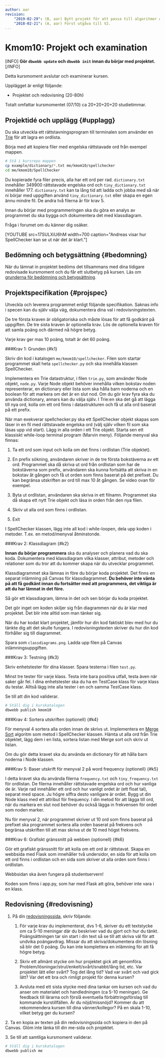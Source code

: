 ```yaml
---
author: aar
revision:
    "2019-02-29": (B, aar) Bytt projekt för att passa till algoritmer och datastrukturer. Förra projektet finns under [kmom10-2018](oopython-v2/kmom10-2018).
    "2018-02-21": (A, aar) Först utgåva till V2.
...
```

Kmom10: Projekt och examination
==================================

[INFO]
**Gör `dbwebb update` och `dbwebb init` innan du börjar med projektet.**
[/INFO]

Detta kursmoment avslutar och examinerar kursen.

Upplägget är enligt följande:

* Projektet och redovisning (20-80h)

Totalt omfattar kursmomentet (07/10) ca 20+20+20+20 studietimmar.



Projektidé och upplägg {#upplagg}
--------------------------------------------------------------------

Du ska utveckla ett rättstavningsprogram till terminalen som använder en [Trie](https://www.youtube.com/watch?v=-urNrIAQnNo) för att lagra en ordlista.

Börja med att kopiera filer med engelska rättstavade ord från exempel mappen.
```bash
# Stå i kursrepo mappen
cp example/dictionary/*.txt me/kmom10/spellchecker
cd me/kmom10/SpellChecker
```

Du kopierade fyra filer precis, alla har ett ord per rad. `dictionary.txt` innehåller 349900 rättstavade engelska ord och `tiny_dictionary.txt` innehåller 177. `dictionary.txt` kan ta lång tid att ladda och jobba med så när ni börjar med uppgiften använd `tiny_dictionary.txt` eller skapa en egen ännu mindre fil. De andra två filerna är för krav 5.

Innan du börjar med programmeringen ska du göra en analys av programmet du ska bygga och dokumentera det med klassdiagram.

Fråga i forumet om du känner dig osäker.

[YOUTUBE src=17SULXiU6hM width=700 caption="Andreas visar hur SpellChecker kan se ut när det är klart."]




Bedömning och betygsättning {#bedomning}
--------------------------------------------------------------------

När du lämnat in projektet bedöms det tillsammans med dina tidigare redovisade kursmoment och du får ett slutbetyg på kursen. Läs om [grunderna för bedömning och betygsättning](kurser/bedomning-och-betygsattning).



Projektspecifikation {#projspec}
--------------------------------------------------------------------

Utveckla och leverera programmet enligt följande specifikation. Saknas info i specen kan du själv välja väg, dokumentera dina val i redovisningstexten.

De tre första kraven är obligatoriska och måste lösas för att få godkänt på uppgiften. De tre sista kraven är optionella krav. Lös de optionella kraven för att samla poäng och därmed nå högre betyg.

Varje krav ger max 10 poäng, totalt är det 60 poäng.



###Krav 1: Grunden {#k1}

Skriv din kod i katalogen `me/kmom10/spellchecker`. Filen som startar programmet skall heta `spellchecker.py` och ska innehålla klassen SpellChecker.

Implementera en Trie datastruktur, i filen `trie.py`, som använder Node objekt, `node.py`. Varje Node objekt behöver innehålla vilken bokstav noden representerar, en dictionary eller lista som ska hålla barn noderna och en boolean för att markera om det är en slut nod. Om du gör krav fyra ska du använda dictionary, annars kan du välja själv.
I Trie:en ska det gå att lägga till nya ord, kolla om ett ord finns i datastrukturen och få ut alla ord baserat på ett prefix.

När man exekverar spellchecker.py ska ett SpellChecker objekt skapas som läser in en fil med rättstavade engelska ord (välj själv vilken fil som ska läsas upp vid start). Lägg in alla orden i ett Trie objekt. Starta sen ett klassiskt while-loop terminal program (Marvin meny). Följande menyval ska finnas:

1. Ta ett ord som input och kolla om det finns i ordlistan (Trie objektet).

1. En prefix sökning, användaren skriver in de tre första bokstäverna av ett ord. Programmet ska då skriva ut ord från ordlistan som har de bokstäverna som prefix, användaren ska kunna fortsätta att skriva in en bokstav åt gången och få ut orden som finns baserat på det prefixet. Du kan begränsa utskriften av ord till max 10 åt gången. Se video ovan för exempel.

1. Byta ut ordlistan, användaren ska skriva in ett filnamn. Programmet ska då skapa ett nytt Trie objekt och läsa in orden från den nya filen.

1. Skriv ut alla ord som finns i ordlistan.

1. Exit

I SpellChecker klassen, lägg inte all kod i while-loopen, dela upp koden i metoder. T.ex. en metod/menyval åtminstonde.



###Krav 2: Klassdiagram {#k2}

**Innan du börjar programmera** ska du analyser och planera vad du ska koda. Dokumentera  med klassdiagram vilka klasser, attribut, metoder och relationer som du tror att du kommer skapa när du utvecklar programmet.

Klassdiagrammet ska lämnas in före du börjar koda projektet. Det finns en separat inlämning på Canvas för klassdiagrammet. **Du behöver inte vänta på att få godkänt innan du fortsätter med att programmera, det viktiga är att du har lämnat in det före.**

Så gör ett klassdiagram, lämna in det och sen börjar du koda projektet.

Det gör inget om koden skiljer sig från diagrammen när du är klar med projektet. Det blir inte alltid som man tänker sig.

När du har kodat klart projektet, jämför hur din kod faktiskt blev med hur du tänkte dig att det skulle fungera. I redovisningstexten skriver du hur din kod förhåller sig till diagrammet.

Spara som `classdiagrams.png`. Ladda upp filen på Canvas inlämningsuppgiften.



###Krav 3: Testning {#k3}

Skriv enhetstester för dina klasser. Spara testerna i filen `test.py`.

Minst tre tester för varje klass. Testa inte bara positiva utfall, testa även när saker går fel.
I dina enhetstester ska du ha en TestCase klass för varje klass du testar. Alltså lägg inte alla tester i en och samma TestCase klass.



Se till att din kod validerar.

```bash
# Ställ dig i kurskatalogen
dbwebb publish kmom10
```



###Krav 4: Sortera utskriften (optionell) {#k4}

För menyval 4 sortera alla orden innan de skrivs ut. Implementera en [Merge Sort](kunskap/sorteringsalgoritmer-v2#merge-sort) algoritm som metod i SpellChecker klassen. Hämta ut alla ord från Trie objektet, lägg dem i en lista, sortera listan med Merge sort och skriv ut listan.
<!-- (https://www.tutorialspoint.com/data_structures_algorithms/merge_sort_algorithm.htm)-->
Om du gör detta kravet ska du använda en dictionary för att hålla barn noderna i Node klassen.



###Krav 5: Baser utskrift för menyval 2 på word frequency (optionell) {#k5}

I detta kravet ska du använda filerna `frequency.txt` och `tiny_frequency.txt` för ordlistan. De filerna innehåller rättstavade engelska ord och hur vanliga de är. Varje rad innehåller ett ord och hur vanligt ordet är (ett float tal), separat med space. Ju högre siffra desto vanligare är ordet. Bygg ut din Node klass med ett attribut för frequency. I din metod för att lägga till ord, när du markera en slut nod behöver du också lägga in frekvensen för ordet som noden marker.

Nu för menyval 2, när programmet skriver ut 10 ord som finns baserat på prefixet ska programmet sortera alla orden baserat på frekvens och begränsa utskriften till att max skriva ut de 10 med högst frekvens.



###Krav 6: Grafiskt gränssnitt på webben (optionell) {#k6}

Gör ett grafiskt gränssnitt för att kolla om ett ord är rättstavat. Skapa en webbsida med Flask som innehåller två undersidor, en sida för att kolla om ett ord finns i ordlistan och en sida som skriver ut alla orden som finns i ordlistan.
<!--
För framtiden? Undersida för att byta fil och menyval 2?
-->
Webbsidan ska även fungera på studentservern!

Koden som finns i app.py, som har med Flask att göra, behöver inte vara i en klass.



Redovisning {#redovisning}
--------------------------------------------------------------------

1. På din [redovisningssida](oopython/redovisa), skriv följande:

    1. För varje krav du implementerat, dvs 1-6, skriver du ett textstycke om ca 5-10 meningar där du beskriver vad du gjort och hur du tänkt. Poängsättningen tar sin start i din text så se till att skriva väl för att undvika poängavdrag. Missar du att skriva/dokumentera din lösning så blir det 0 poäng. Du kan inte komplettera en inlämning för att få högre betyg.

    2. Skriv ett allmänt stycke om hur projektet gick att genomföra. Problem/lösningar/strul/enkelt/svårt/snabbt/lång tid, etc. Var projektet lätt eller svårt? Tog det lång tid? Vad var svårt och vad gick lätt? Var det ett bra och rimligt projekt för denna kursen?

    3. Avsluta med ett sista stycke med dina tankar om kursen och vad du anser om materialet och handledningen (ca 5-10 meningar). Ge feedback till lärarna och förslå eventuella förbättringsförslag till kommande kurstillfällen. Är du nöjd/missnöjd? Kommer du att rekommendera kursen till dina vänner/kollegor? På en skala 1-10, vilket betyg ger du kursen?

2\. Ta en kopia av texten på din redovisningssida och kopiera in den på Canvas. Glöm inte länka till din me-sida och projektet.

3\. Se till att samtliga kursmoment validerar.

```bash
# Ställ dig i kurskatalogen
dbwebb publish me
```
